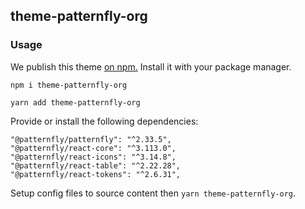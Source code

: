 ## theme-patternfly-org


### Usage

We publish this theme [on npm.](https://www.npmjs.com/package/theme-patternfly-org) Install it with your package manager.

`npm i theme-patternfly-org`

`yarn add theme-patternfly-org`

Provide or install the following dependencies:
```
"@patternfly/patternfly": "^2.33.5",
"@patternfly/react-core": "^3.113.0",
"@patternfly/react-icons": "^3.14.8",
"@patternfly/react-table": "^2.22.28",
"@patternfly/react-tokens": "^2.6.31",
```

Setup config files to source content then `yarn theme-patternfly-org`.

